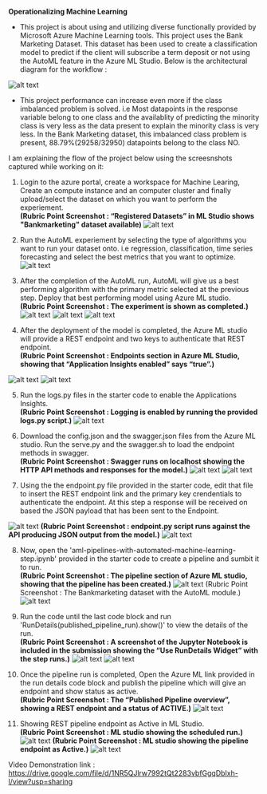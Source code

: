 **Operationalizing Machine Learning**
* This project is about using and utilizing diverse functionally provided by Microsoft Azure Machine Learning tools.  This project uses the Bank Marketing Dataset. This dataset has been used to create a classification model to predict if the client will subscribe a term deposit or not using the AutoML feature in the Azure ML Studio.
Below is the architectural diagram for the workflow :

![alt text](https://github.com/Ishmeetsingh97/Operationalizing-Machine-Learning---Udacity-Project/blob/master/screenshots/diagram.png)

* This project performance can increase even more if the class imbalanced problem is solved. i.e Most datapoints in the response variable belong to one class and the availablity of predicting the minority class is very less as the data present to explain the minority class is very less. In the Bank Marketing dataset, this imbalanced class problem is present, 88.79%(29258/32950) datapoints belong to the class NO.

I am explaining the flow of the project below using the screesnshots captured while working on it:

1. Login to the azure portal, create a workspace for Machine Learing, Create an compute instance and an computer cluster and finally upload/select the dataset on which you want to perform the experiement. <br />
**(Rubric Point Screenshot : “Registered Datasets” in ML Studio shows "Bankmarketing" dataset available)**
![alt text](https://github.com/Ishmeetsingh97/Operationalizing-Machine-Learning---Udacity-Project/blob/master/screenshots/required_screenshot_1.png)

2. Run the AutoML experiement by selecting the type of algorithms you want to run your dataset onto. i.e regression, classification, time series forecasting and select the best metrics that you want to optimize.
![alt text](https://github.com/Ishmeetsingh97/Operationalizing-Machine-Learning---Udacity-Project/blob/master/screenshots/Screenshot%20from%202020-09-29%2021-28-03.png)

3. After the completion of the AutoML run, AutoML will give us a best performing algorithm with the primary metric selected at the previous step. Deploy that best performing model using Azure ML studio.<br />
**(Rubric Point Screenshot : The experiment is shown as completed.)**
![alt text](https://github.com/Ishmeetsingh97/Operationalizing-Machine-Learning---Udacity-Project/blob/master/screenshots/required_screenshot_2.png)
![alt text](https://github.com/Ishmeetsingh97/Operationalizing-Machine-Learning---Udacity-Project/blob/master/screenshots/required_screenshot_3.1.png)
![alt text](https://github.com/Ishmeetsingh97/Operationalizing-Machine-Learning---Udacity-Project/blob/master/screenshots/required_screenshot_3_2.png)


4. After the deployment of the model is completed, the Azure ML studio will provide a REST endpoint and two keys to authenticate that REST endpoint.<br />
**(Rubric Point Screenshot : Endpoints section in Azure ML Studio, showing that “Application Insights enabled” says “true”.)**

![alt text](https://github.com/Ishmeetsingh97/Operationalizing-Machine-Learning---Udacity-Project/blob/master/screenshots/required_screenshot_4.png)
![alt text](https://github.com/Ishmeetsingh97/Operationalizing-Machine-Learning---Udacity-Project/blob/master/screenshots/Screenshot%20from%202020-09-29%2021-32-04.png)


5. Run the logs.py files in the starter code to enable the Applications Insights.<br />
**(Rubric Point Screenshot : Logging is enabled by running the provided logs.py script.)**
![alt text](https://github.com/Ishmeetsingh97/Operationalizing-Machine-Learning---Udacity-Project/blob/master/screenshots/required_screenshot_5.png)

6. Download the config.json and the swagger.json files from the Azure ML studio. Run the serve.py and the swagger.sh to load the endpoint methods in swagger.<br />
**(Rubric Point Screenshot : Swagger runs on localhost showing the HTTP API methods and responses for the model.)**
![alt text](https://github.com/Ishmeetsingh97/Operationalizing-Machine-Learning---Udacity-Project/blob/master/screenshots/required_screenshot_6.1.png)
![alt text](https://github.com/Ishmeetsingh97/Operationalizing-Machine-Learning---Udacity-Project/blob/master/screenshots/required_screenshot_6.png)

7. Using the the endpoint.py file provided in the starter code, edit that file to insert the REST endpoint link and the primary key crendentials to authenticate the endpoint. At this step a response will be received on based the JSON payload that has been sent to the Endpoint. 


![alt text](https://github.com/Ishmeetsingh97/Operationalizing-Machine-Learning---Udacity-Project/blob/master/screenshots/required_screenshot_7.1.png)
**(Rubric Point Screenshot : endpoint.py script runs against the API producing JSON output from the model.)**
![alt text](https://github.com/Ishmeetsingh97/Operationalizing-Machine-Learning---Udacity-Project/blob/master/screenshots/required_screenshot_7.png)


8. Now, open the 'aml-pipelines-with-automated-machine-learning-step.ipynb' provided in the starter code to create a pipeline and sumbit it to run.<br />
**(Rubric Point Screenshot : The pipeline section of Azure ML studio, showing that the pipeline has been created.)**
![alt text](https://github.com/Ishmeetsingh97/Operationalizing-Machine-Learning---Udacity-Project/blob/master/screenshots/required_screenshot_8.png)
(Rubric Point Screenshot : The Bankmarketing dataset with the AutoML module.)
![alt text](https://github.com/Ishmeetsingh97/Operationalizing-Machine-Learning---Udacity-Project/blob/master/screenshots/required_screenshot_9.png)


9. Run the code until the last code block and run 'RunDetails(published_pipeline_run).show()' to view the details of the run.<br />
**(Rubric Point Screenshot : A screenshot of the Jupyter Notebook is included in the submission showing the “Use RunDetails Widget” with the step runs.)**
![alt text](https://github.com/Ishmeetsingh97/Operationalizing-Machine-Learning---Udacity-Project/blob/master/screenshots/required_screenshot_11.png)
![alt text](https://github.com/Ishmeetsingh97/Operationalizing-Machine-Learning---Udacity-Project/blob/master/screenshots/required_screenshot_11.1.png)


10. Once the pipeline run is completed, Open the Azure ML link provided in the run details code block and publish the pipeline which will give an endpoint and show status as active.<br />
**(Rubric Point Screenshot : The “Published Pipeline overview”, showing a REST endpoint and a status of ACTIVE.)**
![alt text](https://github.com/Ishmeetsingh97/Operationalizing-Machine-Learning---Udacity-Project/blob/master/screenshots/required_screenshot_10.png)
 
11. Showing REST pipeline endpoint as Active in ML Studio. <br />
**(Rubric Point Screenshot : ML studio showing the scheduled run.)**
![alt text](https://github.com/Ishmeetsingh97/Operationalizing-Machine-Learning---Udacity-Project/blob/master/screenshots/required_screenshot_15.png)
**(Rubric Point Screenshot : ML studio showing the pipeline endpoint as Active.)**
![alt text](https://github.com/Ishmeetsingh97/Operationalizing-Machine-Learning---Udacity-Project/blob/master/screenshots/required_screenshot_16.png)

Video Demonstration link : https://drive.google.com/file/d/1NR5QJlrw7992tQt2283vbfGgqDbIxh-l/view?usp=sharing







